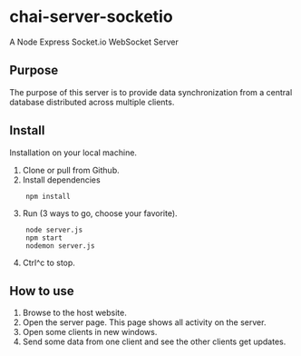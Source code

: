 # chai-server-socketio
A Node Express Socket.io WebSocket Server

## Purpose
The purpose of this server is to provide data synchronization from a central database distributed across multiple clients.

## Install
Installation on your local machine.
1. Clone or pull from Github.
2. Install dependencies 
```    
    npm install
```
3. Run (3 ways to go, choose your favorite).
```
    node server.js
    npm start
    nodemon server.js
```
4. Ctrl^c to stop.

## How to use
1. Browse to the host website.
2. Open the server page. This page shows all activity on the server.
3. Open some clients in new windows. 
4. Send some data from one client and see the other clients get updates.

